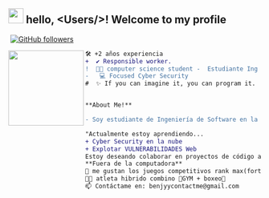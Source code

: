## <picture><img src = "https://github.com/7oSkaaa/7oSkaaa/blob/main/Images/about_me.gif?raw=true" width = 30px></picture> hello, &lt;Users/&gt;! Welcome to my profile

   <img src="https://komarev.com/ghpvc/?username=benjyyy16&style=flat-square&color=blue" alt=""/> </div>   [![GitHub followers](https://img.shields.io/github/followers/Benjyyy16.svg?style=social&label=Followers)](https://github.com/Benjyyy16?tab=followers)

   
<img align="left" height="150" src="https://i.gifer.com/Z5Si.gif"/>

  <!-- Description -->
  ````diff
🛠️ +2 años experiencia 
+  ✔️ Responsible worker.
!  👨‍💻 computer science student -  Estudiante Ing Informatica
-   💻 Focused Cyber Security
#  ✨ If you can imagine it, you can program it.


**About Me!**

- Soy estudiante de Ingeniería de Software en la Universidad Universidad Bernardo O'Higgins Soy bueno en lenguajes de programación como Python,Java y otros.... Me encanta aprender y crear algo nuevo y creativo

"Actualmente estoy aprendiendo...
+ Cyber Security en la nube
+ Explotar VULNERABILIDADES Web
Estoy deseando colaborar en proyectos de código abierto.
**Fuera de la computadora**
🎯 me gustan los juegos competitivos rank max(fortnite,valorant,csgo.cs2),
💪🏼 atleta hibrido combino 🦍GYM + boxeo🥊
📫 Contáctame en: benjyycontactme@gmail.com















